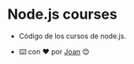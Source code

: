 # Node.js courses

- Código de los cursos de node.js.


- ⌨️ con ❤️ por [Joan](https://github.com/Jochizan) 😊
